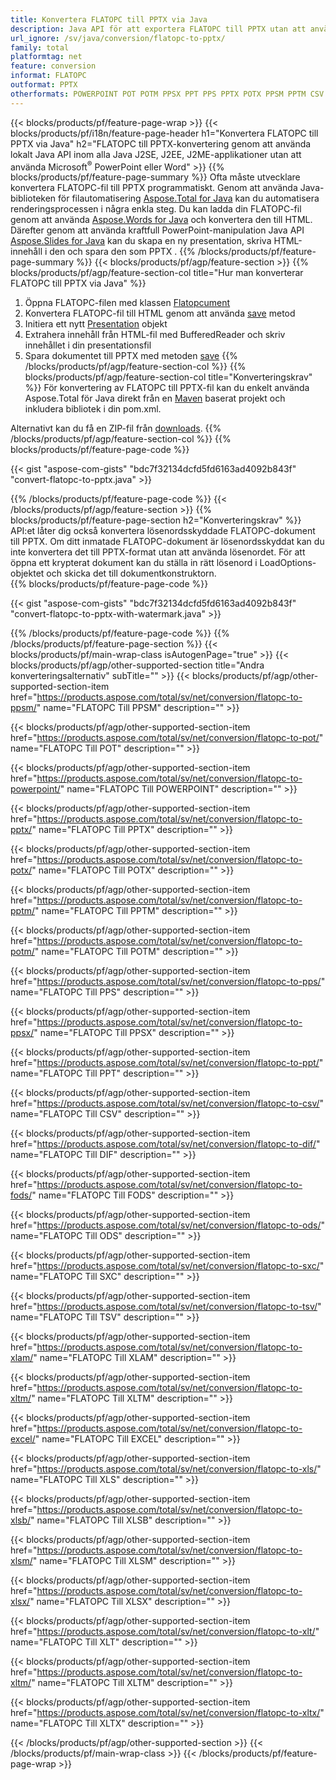 ```yaml
---
title: Konvertera FLATOPC till PPTX via Java
description: Java API för att exportera FLATOPC till PPTX utan att använda Microsoft Word eller PowerPoint
url_ignore: /sv/java/conversion/flatopc-to-pptx/
family: total
platformtag: net
feature: conversion
informat: FLATOPC
outformat: PPTX
otherformats: POWERPOINT POT POTM PPSX PPT PPS PPTX POTX PPSM PPTM CSV DIF FODS ODS SXC TSV XLAM XLTM EXCEL XLS XLSB XLSM XLSX XLT XLTM XLTX
---
```

{{< blocks/products/pf/feature-page-wrap >}}
{{< blocks/products/pf/i18n/feature-page-header h1="Konvertera FLATOPC till PPTX via Java" h2="FLATOPC till PPTX-konvertering genom att använda lokalt Java API inom alla Java J2SE, J2EE, J2ME-applikationer utan att använda Microsoft<sup>&reg;</sup> PowerPoint eller Word" >}}
{{% blocks/products/pf/feature-page-summary %}}
Ofta måste utvecklare konvertera FLATOPC-fil till PPTX programmatiskt. Genom att använda Java-biblioteken för filautomatisering [Aspose.Total for Java](https://products.aspose.com/total/java/) kan du automatisera renderingsprocessen i några enkla steg. Du kan ladda din FLATOPC-fil genom att använda [Aspose.Words for Java](https://products.aspose.com/words/java/) och konvertera den till HTML. Därefter genom att använda kraftfull PowerPoint-manipulation Java API [Aspose.Slides for Java](https://products.aspose.com/slides/java/) kan du skapa en ny presentation, skriva HTML-innehåll i den och spara den som PPTX .
{{% /blocks/products/pf/feature-page-summary  %}}
{{< blocks/products/pf/agp/feature-section >}}
{{% blocks/products/pf/agp/feature-section-col title="Hur man konverterar FLATOPC till PPTX via Java" %}}
1. Öppna FLATOPC-filen med klassen [Flatopcument](https://reference.aspose.com/words/java/com.aspose.words/Flatopcument)
2. Konvertera FLATOPC-fil till HTML genom att använda [save](https://reference.aspose.com/words/java/com.aspose.words/Flatopcument#save(java.lang.String,com.aspose.words.SaveOptions)) metod
3. Initiera ett nytt [Presentation](https://reference.aspose.com/slides/java/com.aspose.slides/Presentation) objekt
5. Extrahera innehåll från HTML-fil med BufferedReader och skriv innehållet i din presentationsfil
6. Spara dokumentet till PPTX med metoden [save](https://reference.aspose.com/slides/java/com.aspose.slides/Presentation#save-java.io.OutputStream-int-)
{{% /blocks/products/pf/agp/feature-section-col %}}
{{% blocks/products/pf/agp/feature-section-col title="Konverteringskrav" %}}
För konvertering av FLATOPC till PPTX-fil kan du enkelt använda Aspose.Total för Java direkt från en [Maven](https://repository.aspose.com/webapp/#/artifacts/browse/tree/General/repo/com/aspose/aspose-total) baserat projekt och inkludera bibliotek i din pom.xml.

Alternativt kan du få en ZIP-fil från [downloads](https://downloads.aspose.com/total/java).
{{% /blocks/products/pf/agp/feature-section-col %}}
{{% blocks/products/pf/feature-page-code %}}

{{< gist "aspose-com-gists" "bdc7f32134dcfd5fd6163ad4092b843f" "convert-flatopc-to-pptx.java" >}}


{{% /blocks/products/pf/feature-page-code %}}
{{< /blocks/products/pf/agp/feature-section >}}
{{% blocks/products/pf/feature-page-section  h2="Konverteringskrav" %}}
API:et låter dig också konvertera lösenordsskyddade FLATOPC-dokument till PPTX. Om ditt inmatade FLATOPC-dokument är lösenordsskyddat kan du inte konvertera det till PPTX-format utan att använda lösenordet. För att öppna ett krypterat dokument kan du ställa in rätt lösenord i LoadOptions-objektet och skicka det till dokumentkonstruktorn.  
{{% blocks/products/pf/feature-page-code %}}

{{< gist "aspose-com-gists" "bdc7f32134dcfd5fd6163ad4092b843f" "convert-flatopc-to-pptx-with-watermark.java" >}}

{{% /blocks/products/pf/feature-page-code  %}}
{{% /blocks/products/pf/feature-page-section %}}
{{< blocks/products/pf/main-wrap-class isAutogenPage="true" >}}
{{< blocks/products/pf/agp/other-supported-section title="Andra konverteringsalternativ" subTitle="" >}}
{{< blocks/products/pf/agp/other-supported-section-item href="https://products.aspose.com/total/sv/net/conversion/flatopc-to-ppsm/" name="FLATOPC Till PPSM" description="" >}}

{{< blocks/products/pf/agp/other-supported-section-item href="https://products.aspose.com/total/sv/net/conversion/flatopc-to-pot/" name="FLATOPC Till POT" description="" >}}

{{< blocks/products/pf/agp/other-supported-section-item href="https://products.aspose.com/total/sv/net/conversion/flatopc-to-powerpoint/" name="FLATOPC Till POWERPOINT" description="" >}}

{{< blocks/products/pf/agp/other-supported-section-item href="https://products.aspose.com/total/sv/net/conversion/flatopc-to-pptx/" name="FLATOPC Till PPTX" description="" >}}

{{< blocks/products/pf/agp/other-supported-section-item href="https://products.aspose.com/total/sv/net/conversion/flatopc-to-potx/" name="FLATOPC Till POTX" description="" >}}

{{< blocks/products/pf/agp/other-supported-section-item href="https://products.aspose.com/total/sv/net/conversion/flatopc-to-pptm/" name="FLATOPC Till PPTM" description="" >}}

{{< blocks/products/pf/agp/other-supported-section-item href="https://products.aspose.com/total/sv/net/conversion/flatopc-to-potm/" name="FLATOPC Till POTM" description="" >}}

{{< blocks/products/pf/agp/other-supported-section-item href="https://products.aspose.com/total/sv/net/conversion/flatopc-to-pps/" name="FLATOPC Till PPS" description="" >}}

{{< blocks/products/pf/agp/other-supported-section-item href="https://products.aspose.com/total/sv/net/conversion/flatopc-to-ppsx/" name="FLATOPC Till PPSX" description="" >}}

{{< blocks/products/pf/agp/other-supported-section-item href="https://products.aspose.com/total/sv/net/conversion/flatopc-to-ppt/" name="FLATOPC Till PPT" description="" >}}

{{< blocks/products/pf/agp/other-supported-section-item href="https://products.aspose.com/total/sv/net/conversion/flatopc-to-csv/" name="FLATOPC Till CSV" description="" >}}

{{< blocks/products/pf/agp/other-supported-section-item href="https://products.aspose.com/total/sv/net/conversion/flatopc-to-dif/" name="FLATOPC Till DIF" description="" >}}

{{< blocks/products/pf/agp/other-supported-section-item href="https://products.aspose.com/total/sv/net/conversion/flatopc-to-fods/" name="FLATOPC Till FODS" description="" >}}

{{< blocks/products/pf/agp/other-supported-section-item href="https://products.aspose.com/total/sv/net/conversion/flatopc-to-ods/" name="FLATOPC Till ODS" description="" >}}

{{< blocks/products/pf/agp/other-supported-section-item href="https://products.aspose.com/total/sv/net/conversion/flatopc-to-sxc/" name="FLATOPC Till SXC" description="" >}}

{{< blocks/products/pf/agp/other-supported-section-item href="https://products.aspose.com/total/sv/net/conversion/flatopc-to-tsv/" name="FLATOPC Till TSV" description="" >}}

{{< blocks/products/pf/agp/other-supported-section-item href="https://products.aspose.com/total/sv/net/conversion/flatopc-to-xlam/" name="FLATOPC Till XLAM" description="" >}}

{{< blocks/products/pf/agp/other-supported-section-item href="https://products.aspose.com/total/sv/net/conversion/flatopc-to-xltm/" name="FLATOPC Till XLTM" description="" >}}

{{< blocks/products/pf/agp/other-supported-section-item href="https://products.aspose.com/total/sv/net/conversion/flatopc-to-excel/" name="FLATOPC Till EXCEL" description="" >}}

{{< blocks/products/pf/agp/other-supported-section-item href="https://products.aspose.com/total/sv/net/conversion/flatopc-to-xls/" name="FLATOPC Till XLS" description="" >}}

{{< blocks/products/pf/agp/other-supported-section-item href="https://products.aspose.com/total/sv/net/conversion/flatopc-to-xlsb/" name="FLATOPC Till XLSB" description="" >}}

{{< blocks/products/pf/agp/other-supported-section-item href="https://products.aspose.com/total/sv/net/conversion/flatopc-to-xlsm/" name="FLATOPC Till XLSM" description="" >}}

{{< blocks/products/pf/agp/other-supported-section-item href="https://products.aspose.com/total/sv/net/conversion/flatopc-to-xlsx/" name="FLATOPC Till XLSX" description="" >}}

{{< blocks/products/pf/agp/other-supported-section-item href="https://products.aspose.com/total/sv/net/conversion/flatopc-to-xlt/" name="FLATOPC Till XLT" description="" >}}

{{< blocks/products/pf/agp/other-supported-section-item href="https://products.aspose.com/total/sv/net/conversion/flatopc-to-xltm/" name="FLATOPC Till XLTM" description="" >}}

{{< blocks/products/pf/agp/other-supported-section-item href="https://products.aspose.com/total/sv/net/conversion/flatopc-to-xltx/" name="FLATOPC Till XLTX" description="" >}}


{{< /blocks/products/pf/agp/other-supported-section >}}
{{< /blocks/products/pf/main-wrap-class >}}
{{< /blocks/products/pf/feature-page-wrap >}}
